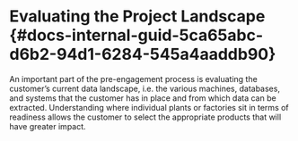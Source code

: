 # Evaluating the Project Landscape {#docs-internal-guid-5ca65abc-d6b2-94d1-6284-545a4aaddb90}

An important part of the pre-engagement process is evaluating the customer’s current data landscape, i.e. the various machines, databases, and systems that the customer has in place and from which data can be extracted. Understanding where individual plants or factories sit in terms of readiness allows the customer to select the appropriate products that will have greater impact.

